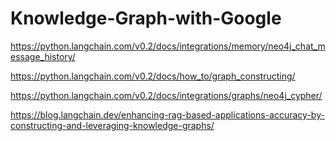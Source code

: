 # Knowledge-Graph-with-Google

https://python.langchain.com/v0.2/docs/integrations/memory/neo4j_chat_message_history/

https://python.langchain.com/v0.2/docs/how_to/graph_constructing/

https://python.langchain.com/v0.2/docs/integrations/graphs/neo4j_cypher/

https://blog.langchain.dev/enhancing-rag-based-applications-accuracy-by-constructing-and-leveraging-knowledge-graphs/